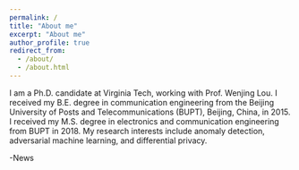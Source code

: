 ```yaml
---
permalink: /
title: "About me"
excerpt: "About me"
author_profile: true
redirect_from: 
  - /about/
  - /about.html
---
```


I am a Ph.D. candidate at Virginia Tech, working with Prof. Wenjing Lou. I received my B.E. degree in communication engineering from the Beijing University of Posts and Telecommunications (BUPT), Beijing, China, in 2015. I received my M.S. degree in electronics and communication engineering from BUPT in 2018. 
My research interests include anomaly detection, adversarial machine learning, and differential privacy.

-News
